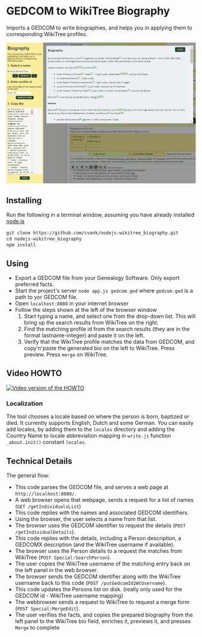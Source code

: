 # GEDCOM to WikiTree Biography

Imports a GEDCOM to write biographies, and helps you in applying them to corresponding WikiTree profiles.

![screenshot](media/screenshot.png)

## Installing

Run the following in a terminal window, assuming you have already installed [node.js](https://nodejs.org/en/download/)

    git clone https://github.com/cvonk/nodejs-wikitree_biography.git
    cd nodejs-wikitree_biography
    npm install

## Using

* Export a GEDCOM file from your Genealogy Software.  Only export preferred facts.  
* Start the project's server `node app.js gedcom.ged` where `gedcom.ged` is a path to yor GEDCOM file.
* Open `localhost:8080` in your internet browser
* Follow the steps shown at the left of the browser window
  1. Start typing a name, and select one from the drop-down list.  This will bring up the search results from WikiTree on the right.
  2. Find the matching profile id from the search results (they are in the format lastname-integer) and paste it on the left.
  3. Verify that the WikiTree profile matches the data from GEDCOM, and copy'n'paste the generated bio on the left to WikiTree. Press preview. Press `merge` on WikiTree.

## Video HOWTO

[![Video version of the HOWTO](https://img.youtube.com/vi/ifpU7WXJaJA/0.jpg)](https://www.youtube.com/watch?v=ifpU7WXJaJA)

### Localization

The tool chooses a locale based on where the person is born, baptized or died.  It currently supports English, Dutch and some German.  You can easily add locales, by adding them to the `locales` directory and adding the Country Name to locale abbreviation mapping in `write.js` function `_about.init()` constant `locales`.

## Technical Details

The general flow:
 - This code parses the GEDCOM file, and serves a web page at `http://localhost:8080/`.
 - A web browser opens that webpage, sends a request for a list of names (`GET /getIndividualsList`)
 - This code replies with the names and associated GEDCOM identifiers.
 - Using the browser, the user selects a name from that list.
 - The browser uses the GEDCOM identifier to request the details (`POST /getIndividualDetails`).
 - This code replies with the details, including a Person description, a GEDCOMX description (and the WikiTree username if available).
 - The browser uses the Person details to a request the matches from WikiTree (`POST Special:SearchPerson`).
 - The user copies the WikiTree username of the matching entry back on the left panel in the web browser.
 - The browser sends the GEDCOM identifier along with the WikiTree username back to this code (`POST /putGedcomId2WtUsername`).
 - This code updates the Persons list on disk. (really only used for the GEDCOM id - WikiTree username mapping)
 - The webbrowser sends a request to WikiTree to request a merge form (`POST Special:MergeEdit`).
 - The user verifies the facts, and copies the prepared biography from the left panel to the WikiTree bio field, enriches it, previews it, and presses `Merge` to complete

